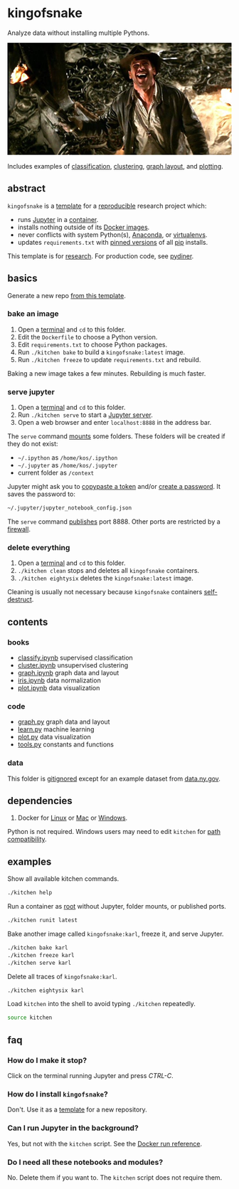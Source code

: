 # kingofsnake

Analyze data without installing multiple Pythons.

<img
  alt="snakepit"
  src="https://raw.githubusercontent.com/samkennerly/posters/master/kingofsnake.jpeg"
  title="Asps. Very dangerous.">

Includes examples of [classification], [clustering], [graph layout], and [plotting].

[classification]: books/classify.ipynb
[clustering]: books/cluster.ipynb
[graph layout]: books/graph.ipynb
[plotting]: books/plot.ipynb

## abstract

`kingofsnake` is a [template] for a [reproducible] research project which:

- runs [Jupyter] in a [container].
- installs nothing outside of its [Docker images].
- never conflicts with system Python(s), [Anaconda], or [virtualenvs].
- updates `requirements.txt` with [pinned versions] of all [pip] installs.

This template is for [research]. For production code, see [pydiner].

[template]: https://help.github.com/en/articles/creating-a-repository-from-a-template
[reproducible]: https://en.wikipedia.org/wiki/Replication_crisis
[Jupyter]: https://jupyter.org/
[container]: https://docs.docker.com/develop/
[Docker images]: https://docs.docker.com/engine/docker-overview/
[Anaconda]: https://www.anaconda.com/
[virtualenvs]: https://virtualenv.pypa.io/en/latest/
[pinned versions]: https://pip.pypa.io/en/stable/user_guide/#pinned-version-numbers
[pip]: https://pip.pypa.io/en/stable/
[modules]: https://docs.python.org/3/tutorial/modules.html
[research]: https://knowyourmeme.com/photos/234739-i-have-no-idea-what-im-doing
[pydiner]: https://github.com/samkennerly/pydiner/

## basics

Generate a new repo [from this template].

### bake an image

1. Open a [terminal] and `cd` to this folder.
1. Edit the `Dockerfile` to choose a Python version.
1. Edit `requirements.txt` to choose Python packages.
1. Run `./kitchen bake` to build a `kingofsnake:latest` image.
1. Run `./kitchen freeze` to update `requirements.txt` and rebuild.

Baking a new image takes a few minutes. Rebuilding is much faster.

### serve jupyter

1. Open a [terminal] and `cd` to this folder.
1. Run `./kitchen serve` to start a [Jupyter server].
1. Open a web browser and enter `localhost:8888` in the address bar.

The `serve` command [mounts] some folders.
These folders will be created if they do not exist:

- `~/.ipython` as `/home/kos/.ipython`
- `~/.jupyter` as `/home/kos/.jupyter`
- current folder as `/context`

Jupyter might ask you to [copypaste a token] and/or [create a password].
It saves the password to:
```sh
~/.jupyter/jupyter_notebook_config.json
```

The `serve` command [publishes] port 8888. Other ports are restricted by a [firewall].

### delete everything

1. Open a [terminal] and `cd` to this folder.
1. `./kitchen clean` stops and deletes all `kingofsnake` containers.
1. `./kitchen eightysix` deletes the `kingofsnake:latest` image.

Cleaning is usually not necessary because `kingofsnake` containers [self-destruct].

[from this template]: https://help.github.com/en/articles/creating-a-repository-from-a-template
[terminal]: https://en.wikipedia.org/wiki/Command-line_interface
[Jupyter server]: https://jupyter-notebook.readthedocs.io/en/stable/public_server.html
[mounts]: https://docs.docker.com/storage/bind-mounts/
[copypaste a token]: https://jupyter-notebook.readthedocs.io/en/stable/security.html#
[create a password]: https://jupyter-notebook.readthedocs.io/en/stable/public_server.html
[publishes]: https://docs.docker.com/engine/reference/commandline/run/#publish-or-expose-port--p---expose
[firewall]: https://docs.docker.com/v17.12/config/containers/container-networking/
[self-destruct]: https://docs.docker.com/engine/reference/run/#clean-up---rm

## contents

### books

- [classify.ipynb](books/classify.ipynb) supervised classification
- [cluster.ipynb](books/cluster.ipynb) unsupervised clustering
- [graph.ipynb](books/graph.ipynb) graph data and layout
- [iris.ipynb](books/iris.ipynb) data normalization
- [plot.ipynb](books/plot.ipynb) data visualization

### code

- [graph.py](code/graph.py) graph data and layout
- [learn.py](code/learn.py) machine learning
- [plot.py](code/plot.py) data visualization
- [tools.py](code/tools.py) constants and functions

### data

This folder is [gitignored] except for an example dataset from [data.ny.gov].

[gitignored]: https://git-scm.com/docs/gitignore
[data.ny.gov]: https://data.ny.gov/Energy-Environment/Electric-Generation-By-Fuel-Type-GWh-Beginning-196/h4gs-8qnu

## dependencies

1. Docker for [Linux] or [Mac] or [Windows].

Python is not required. Windows users may need to edit `kitchen` for [path compatibility].

[Linux]: https://docs.docker.com/install/
[Mac]: https://docs.docker.com/docker-for-mac/install/
[Windows]: https://docs.docker.com/docker-for-windows/
[path compatibility]: https://en.wikipedia.org/wiki/Path_(computing)#MS-DOS/Microsoft_Windows_style

## examples

Show all available kitchen commands.
```sh
./kitchen help
```

Run a container as [root] without Jupyter, folder mounts, or published ports.
```sh
./kitchen runit latest
```

Bake another image called `kingofsnake:karl`, freeze it, and serve Jupyter.
```sh
./kitchen bake karl
./kitchen freeze karl
./kitchen serve karl
```

Delete all traces of `kingofsnake:karl`.
```sh
./kitchen eightysix karl
```

Load `kitchen` into the shell to avoid typing `./kitchen` repeatedly.
```sh
source kitchen
```

[root]: https://en.wikipedia.org/wiki/Superuser

## faq

### How do I make it stop?

Click on the terminal running Jupyter and press *CTRL-C*.

### How do I install `kingofsnake`?

Don't. Use it as a [template] for a new repository.

[template]: https://help.github.com/en/articles/creating-a-repository-from-a-template

### Can I run Jupyter in the background?

Yes, but not with the `kitchen` script. See the [Docker run reference].

[Docker run reference]: https://docs.docker.com/engine/reference/run/

### Do I need all these notebooks and modules?

No. Delete them if you want to. The `kitchen` script does not require them.
